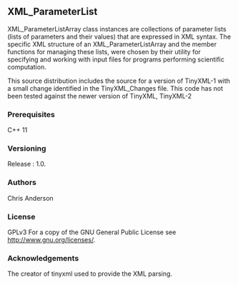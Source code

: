 ## XML_ParameterList

XML_ParameterListArray class instances are collections of parameter lists (lists of parameters and their values) that are expressed in XML syntax. The specific XML structure of an XML_ParameterListArray and the member functions for managing these lists, were chosen by their utility for specifying and working with input files for programs performing scientific computation.

This source distribution includes the source for a version of TinyXML-1 with a small change identified in the TinyXML_Changes file.  This code has not been tested against the newer version of TinyXML, TinyXML-2

### Prerequisites

C++ 11

### Versioning

Release : 1.0.

### Authors

Chris Anderson

### License

GPLv3  For a copy of the GNU General Public License see <http://www.gnu.org/licenses/>.

### Acknowledgements

The creator of tinyxml used to provide the XML parsing.















